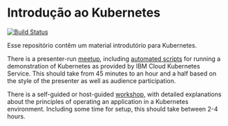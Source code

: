 # Introdução ao Kubernetes

[![Build Status](https://travis-ci.org/IBM/kube101.svg?branch=master)](https://travis-ci.org/IBM/kube101)

Esse repositório contêm um material introdutório para Kubernetes.

There is a presenter-run [meetup], including [automated scripts] for running a demonstration of Kubernetes as provided by IBM Cloud Kubernetes Service. This should take from 45 minutes to an hour and a half based on the style of the presenter as well as audience participation.

There is a self-guided or host-guided [workshop], with detailed explanations about the principles of operating an application in a Kubernetes environment. Including some time for setup, this should take between 2-4 hours. 

[meetup]: ./presentation/meetup.pptx
[automated scripts]: ./presentation/scripts
[workshop]: ./workshop/README.md
